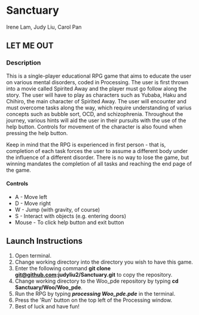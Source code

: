 # Sanctuary
Irene Lam, Judy Liu, Carol Pan

## LET ME OUT

### Description
This is a single-player educational RPG game that aims to educate the user on various mental disorders, coded in Processing. The user is first thrown into a movie called Spirited Away and the player must go follow along the story. The user will have to play as characters such as Yubaba, Haku and Chihiro, the main character of Spirited Away. The user will encounter and must overcome tasks along the way, which require understanding of varius concepts such as bubble sort, OCD, and schizophrenia. Throughout the journey, various hints will aid the user in their pursuits with the use of the help button. Controls for movement of the character is also found when pressing the help button.


Keep in mind that the RPG is experienced in first person - that is, completion of each task forces the user to assume a different body under the influence of a different disorder. There is no way to lose the game, but winning mandates the completion of all tasks and reaching the end page of the game.

#### Controls
- A - Move left
- D - Move right
- W - Jump (with gravity, of course)
- S - Interact with objects (e.g. entering doors)
- Mouse - To click help button and exit button 
 
## Launch Instructions
1. Open terminal.
2. Change working directory into the directory you wish to have this game.
3. Enter the following command **git clone git@github.com:judyliu2/Sanctuary.git** to copy the repository.
4. Change working directory to the Woo_pde repository by typing **cd Sanctuary/Woo/Woo_pde**.
5. Run the RPG by typing  **_processing Woo_pde.pde_** in the terminal.
6. Press the 'Run' button on the top left of the Processing window. 
7. Best of luck and have fun!
